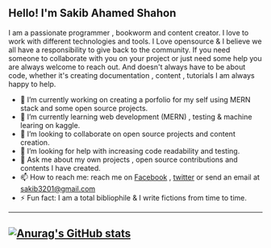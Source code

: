 ## Hello! I'm Sakib Ahamed Shahon

I am a passionate programmer , bookworm and content creator. I love to work with different technologies and tools. I Love opensource & I believe we all have a responsibility to give back to the community. If you need someone to collaborate with you on your project or just need some help you are always welcome to reach out. And doesn't always have to be about code, whether it's creating documentation , content , tutorials I am always happy to help. 

- 🔭 I’m currently working on creating a porfolio for my self using MERN stack and some open source projects.
- 🌱 I’m currently learning web development (MERN) , testing & machine learing on kaggle.
- 👯 I’m looking to collaborate on open source projects and content creation.
- 🤔 I’m looking for help with increasing code readability and testing. 
- 💬 Ask me about my own projects , open source contributions and contents I have created.
- 📫 How to reach me: reach me on [Facebook](https://www.facebook.com/sakib.shahon) , [twitter](https://twitter.com/SakibShahon) or send an email at sakib3201@gmail.com 
- ⚡ Fun fact: I am a total bibliophile & I write fictions from time to time.


---
[![Anurag's GitHub stats](https://github-readme-stats.vercel.app/api?username=sakib3201&show_icons=true&theme=dracula)](https://github.com/anuraghazra/github-readme-stats)
---
